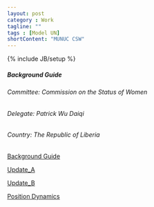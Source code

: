 ```yaml
---
layout: post
category : Work
tagline: ""
tags : [Model UN]
shortContent: "MUNUC CSW"
---
```

{% include JB/setup %}

##### Background Guide

###### Committee: Commission on the Status of Women

###### Delegate: Patrick Wu Daiqi

###### Country: The Republic of Liberia

[Background Guide](https://munuc.org/papers/View/200)

[Update_A](https://munuc.org/papers/View/227)

[Update_B](https://munuc.org/papers/View/228)

[Position Dynamics](https://raw.githubusercontent.com/magetron/pdf/master/%5BCSW%5DLiberia.Position.Paper.pdf)

